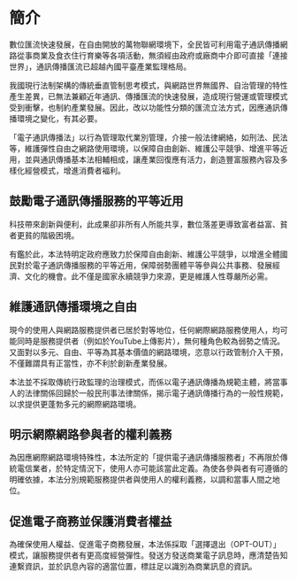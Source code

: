 # 簡介

數位匯流快速發展，在自由開放的萬物聯網環境下，全民皆可利用電子通訊傳播網路從事商業及食衣住行育樂等各項活動，無須經由政府或廠商中介即可直接「連接世界」，通訊傳播匯流已超越內國平臺產業監理格局。

我國現行法制架構的傳統垂直管制思考模式，與網路世界無國界、自治管理的特性產生差異，已無法兼顧近年通訊、傳播匯流的快速發展，造成現行營運或管理模式受到衝擊，也制約產業發展。因此，改以功能性分類的匯流立法方式，因應通訊傳播環境之變化，有其必要。

「電子通訊傳播法」以行為管理取代業別管理，介接一般法律網絡，如刑法、民法等，維護彈性自由之網路使用環境，以保障自由創新、維護公平競爭、增進平等近用，並與通訊傳播基本法相輔相成，讓產業回復應有活力，創造豐富服務內容及多樣化經營模式，增進消費者褔利。

## 鼓勵電子通訊傳播服務的平等近用

科技帶來創新與便利，此成果卻非所有人所能共享，數位落差更導致富者益富、貧者更貧的階級困境。

有鑑於此，本法特明定政府應致力於保障自由創新、維護公平競爭，以增進全體國民對於電子通訊傳播服務的平等近用，保障弱勢團體平等參與公共事務、發展經濟、文化的機會。此不僅是國家永續競爭力來源，更是維護人性尊嚴所必需。

## 維護通訊傳播環境之自由

現今的使用人與網路服務提供者已居於對等地位，任何網際網路服務使用人，均可能同時是服務提供者（例如於YouTube上傳影片），無何種角色較為弱勢之情況。又面對以多元、自由、平等為其基本價值的網路環境，恣意以行政管制介入干預，不僅難謂具有正當性，亦不利於創新產業發展。

本法並不採取傳統行政監理的治理模式，而係以電子通訊傳播為規範主體，將當事人的法律關係回歸於一般民刑事法律關係，揭示電子通訊傳播行為的一般性規範，以求提供更蓬勃多元的網際網路環境。

## 明示網際網路參與者的權利義務

為因應網際網路環境特殊性，本法所定的「提供電子通訊傳播服務者」不再限於傳統電信業者，於特定情況下，使用人亦可能該當此定義。為使各參與者有可遵循的明確依據，本法分別規範服務提供者與使用人的權利義務，以調和當事人間之地位。

## 促進電子商務並保護消費者權益

為確保使用人權益、促進電子商務發展，本法係採取「選擇退出（OPT-OUT）」模式，讓服務提供者有更高度經營彈性。發送方發送商業電子訊息時，應清楚告知連繫資訊，並於訊息內容的適當位置，標註足以識別為商業訊息的資訊。
